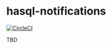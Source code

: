# hasql-notifications

[![CircleCI](https://circleci.com/gh/diogob/hasql-notifications.svg?style=svg)](https://circleci.com/gh/diogob/hasql-notifications)

TBD